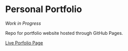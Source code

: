 # Personal Portfolio
*Work in Progress* 

Repo for portfolio website hosted through GitHub Pages.

[Live Porfolio Page](https://willmcallister.github.io/personal-portfolio)
